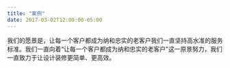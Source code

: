 ```yaml
---
title: "案例"
date: 2017-03-02T12:00:00-05:00
---
```


我们的愿景是，让每一个客户都成为纳和忠实的老客户我们一直坚持高水准的服务标准。我们一直向着“让每一个客户都成为纳和忠实的老客户"这一原景努力，我们一直致力于让设计装修更简单、更高效。

